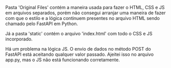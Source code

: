 Pasta 'Original Files' contém a maneira usada para fazer o HTML, CSS e JS em arquivos separados, porém não consegui arranjar uma maneira de fazer com que o estilo e a lógica continuem presentes no arquivo HTML sendo chamado pelo FastAPI em Python.

Já a pasta 'static' contém o arquivo 'index.html' com todo o CSS e JS incorporado.

Há um problema na lógica JS. O envio de dados no método POST do FastAPI está aceitando qualquer valor passado.
    Ajeitei isso no arquivo app.py, mas o JS não está funcionando corretamente.